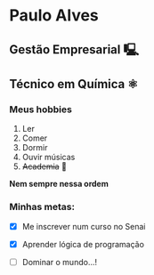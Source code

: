 # Paulo Alves
## Gestão Empresarial 🖳
## Técnico em Química ⚛︎

### Meus hobbies
1. Ler
2. Comer
3. Dormir
4. Ouvir músicas
4. ~~Academia~~ 🤮

**Nem sempre nessa ordem**

### Minhas metas:
- [x] Me inscrever num curso no Senai
- [x] Aprender lógica de programação
- [ ] Dominar o mundo...!



